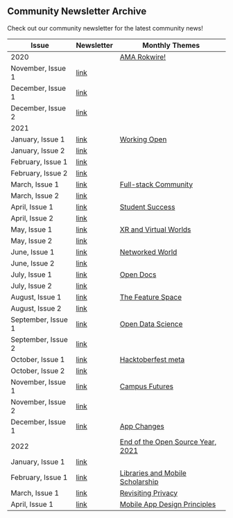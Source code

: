 ## Community Newsletter Archive
Check out our community newsletter for the latest community news!   

| Issue                 | Newsletter                                                                         | Monthly Themes   |
|-----------------------|------------------------------------------------------------------------------------|----|
| 2020                  |                                                                                    |  [AMA Rokwire!](https://publish.illinois.edu/bradly-alicea/2020/09/01/about-me/)  |
| November, Issue 1     | [link](https://rokwirecommunity.substack.com/p/rokwire-community-news)             |    |
| December, Issue 1     | [link](https://rokwirecommunity.substack.com/p/rokwire-community-news-november1)   |    |
| December, Issue 2     | [link](https://rokwirecommunity.substack.com/p/rokwire-community-news-december-2)       |    |
| 2021                  |                                                                                         |    |
| January, Issue 1      | [link](https://rokwirecommunity.substack.com/p/rokwire-community-newsletter-january)       |  [Working Open](https://github.com/rokwire/rokwire-community/tree/master/Themes%20of%20the%20Month/Working%20Open%20(January-February%202021))  |
| January, Issue 2      | [link](https://rokwirecommunity.substack.com/p/rokwire-community-newsletter-january-c47)   |    |
| February, Issue 1     | [link](https://rokwirecommunity.substack.com/publish/post/31686281)                |         |
| February, Issue 2     | [link](https://rokwirecommunity.substack.com/p/rokwire-community-newsletter-february-e2c)  |     |
| March, Issue 1        | [link](https://rokwirecommunity.substack.com/p/rokwire-community-newsletter-march)   |   [Full-stack Community](https://github.com/rokwire/rokwire-community/tree/master/Themes%20of%20the%20Month/Full-Stack%20Community%20(March%202021))  |
| March, Issue 2        | [link](https://rokwirecommunity.substack.com/p/rokwire-community-newsletter-march-a85)   |    |
| April, Issue 1        | [link](https://rokwirecommunity.substack.com/p/rokwire-community-newsletter-april)   |   [Student Success](https://github.com/rokwire/rokwire-community/tree/master/Themes%20of%20the%20Month/Student%20Success%20(April%202021))  |
| April, Issue 2        | [link](https://rokwirecommunity.substack.com/p/rokwire-community-newsletter-april-90e) |     |
| May, Issue 1        | [link](https://rokwirecommunity.substack.com/p/rokwire-community-newsletter-may1)    |  [XR and Virtual Worlds](https://github.com/rokwire/rokwire-community/tree/master/Themes%20of%20the%20Month/XR%20and%20Virtual%20Worlds%20(May%202021))   |
| May, Issue 2        | [link](https://rokwirecommunity.substack.com/p/rokwire-community-newsletter-may2)    |     |
| June, Issue 1       | [link](https://rokwirecommunity.substack.com/p/rokwire-community-newsletter-june1)   |  [Networked World](https://github.com/rokwire/rokwire-community/tree/master/Themes%20of%20the%20Month/Networked%20World%20(June%202021))    |
| June, Issue 2       | [link](https://rokwirecommunity.substack.com/p/rokwire-community-newsletter-june2)   |     |
| July, Issue 1       | [link](https://rokwirecommunity.substack.com/p/rokwire-community-newsletter-july1)   |   [Open Docs](https://github.com/rokwire/rokwire-community/tree/master/Themes%20of%20the%20Month/Open%20Docs%20(July%202021))  |
| July, Issue 2       | [link](https://rokwirecommunity.substack.com/p/rokwire-community-newsletter-july2)   |     |
| August, Issue 1     | [link](https://rokwirecommunity.substack.com/p/rokwire-community-newsletter-august1) |  [The Feature Space](https://github.com/rokwire/rokwire-community/tree/master/Themes%20of%20the%20Month/The%20Feature%20Space%20(August%202021))   |
| August, Issue 2     | [link](https://rokwirecommunity.substack.com/p/rokwire-community-newsletter-august2)  |      |
| September, Issue 1  | [link](https://publish.illinois.edu/bradly-alicea/2021/09/10/september-newsletter-issue-1/) |  [Open Data Science](https://github.com/rokwire/rokwire-community/tree/master/Themes%20of%20the%20Month/Open%20Data%20Science%20(September%202021))   |
| September, Issue 2  | [link](https://rokwirecommunity.substack.com/p/rokwire-community-newsletter-september2) |     |   
| October, Issue 1  | [link](https://rokwirecommunity.substack.com/p/rokwire-community-newsletter-october1) |  [Hacktoberfest meta](https://github.com/rokwire/rokwire-community/tree/master/Themes%20of%20the%20Month/Hacktoberfest(meta)) |
| October, Issue 2  | [link](https://rokwirecommunity.substack.com/p/rokwire-community-newsletter-october2) |     |
| November, Issue 1 | [link](https://rokwirecommunity.substack.com/p/rokwire-community-newsletter-november1) |  [Campus Futures](https://github.com/rokwire/rokwire-community/tree/master/Themes%20of%20the%20Month/Campus%20Futures%20(November%202021))   |
| November, Issue 2 | [link](https://rokwirecommunity.substack.com/p/rokwire-community-newsletter-november) |     |
| December, Issue 1 | [link](https://rokwirecommunity.substack.com/p/rokwire-community-newsletter-december?s=w) | [App Changes](https://github.com/rokwire/rokwire-community/tree/master/Themes%20of%20the%20Month/Application%20Changes%20(December%202021-January%202022)) | 
| 2022              |                                                                                          | [End of the Open Source Year, 2021](https://publish.illinois.edu/bradly-alicea/2022/01/10/end-of-the-open-source-year-2021/)  |
| January, Issue 1  | [link](https://rokwirecommunity.substack.com/p/rokwire-community-newsletter-january-a74) |     |
| February, Issue 1 | [link](https://rokwirecommunity.substack.com/p/rokwire-community-newsletter-february-21f) | [Libraries and Mobile Scholarship](https://github.com/rokwire/rokwire-community/tree/master/Themes%20of%20the%20Month/Libraries%20and%20Mobile%20Scholarship%20(February%202022)) |
| March, Issue 1    | [link](https://rokwirecommunity.substack.com/p/rokwire-community-newsletter-march-301) | [Revisiting Privacy](https://github.com/rokwire/rokwire-community/tree/master/Themes%20of%20the%20Month/Revisiting%20Privacy%20(March%202022))    |
| April, Issue 1    | [link](https://rokwirecommunity.substack.com/p/rokwire-community-newsletter-april-17a?s=w) | [Mobile App Design Principles](https://github.com/rokwire/rokwire-community/tree/master/Themes%20of%20the%20Month/Mobile%20App%20Design%20Principles%20(April%202022))    |
